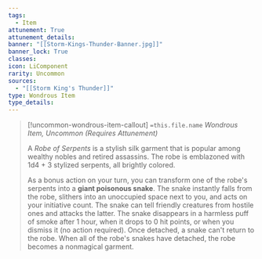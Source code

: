 ```yaml
---
tags:
  - Item
attunement: True
attunement_details: 
banner: "[[Storm-Kings-Thunder-Banner.jpg]]"
banner_lock: True
classes:
icon: LiComponent
rarity: Uncommon
sources:
  - "[[Storm King's Thunder]]"
type: Wondrous Item
type_details: 
---
```

>[!uncommon-wondrous-item-callout] `=this.file.name`
>*Wondrous Item, Uncommon (Requires Attunement)*
>
>A *Robe of Serpents* is a stylish silk garment that is popular among wealthy nobles and retired assassins. The robe is emblazoned with 1d4 + 3 stylized serpents, all brightly colored.
>
>As a bonus action on your turn, you can transform one of the robe's serpents into a **giant poisonous snake**. The snake instantly falls from the robe, slithers into an unoccupied space next to you, and acts on your initiative count. The snake can tell friendly creatures from hostile ones and attacks the latter. The snake disappears in a harmless puff of smoke after 1 hour, when it drops to 0 hit points, or when you dismiss it (no action required). Once detached, a snake can't return to the robe. When all of the robe's snakes have detached, the robe becomes a nonmagical garment.
>
>

